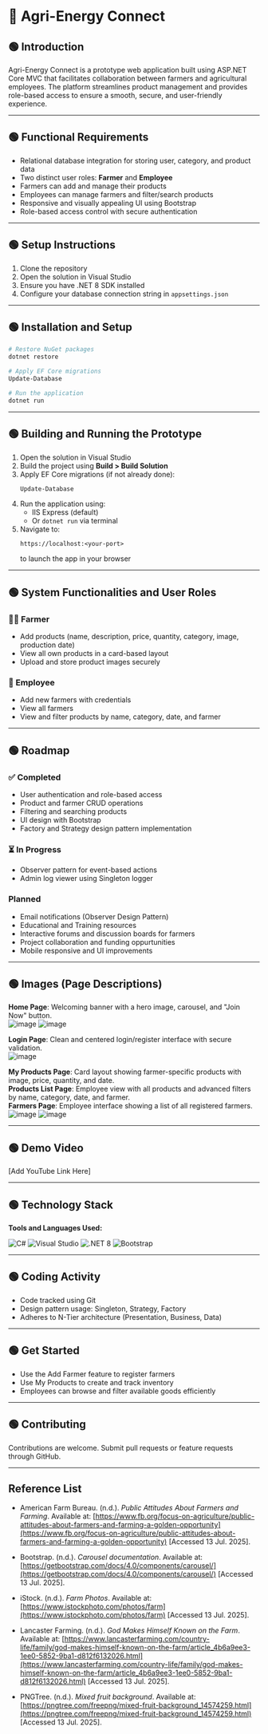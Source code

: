 # 🌿 Agri-Energy Connect

## 🟢 Introduction
Agri-Energy Connect is a prototype web application built using ASP.NET Core MVC that facilitates collaboration between farmers and agricultural employees. The platform streamlines product management and provides role-based access to ensure a smooth, secure, and user-friendly experience.

---

## 🟢 Functional Requirements
- Relational database integration for storing user, category, and product data
- Two distinct user roles: **Farmer** and **Employee**
- Farmers can add and manage their products
- Employees can manage farmers and filter/search products
- Responsive and visually appealing UI using Bootstrap
- Role-based access control with secure authentication

---

## 🟢 Setup Instructions
1. Clone the repository
2. Open the solution in Visual Studio
3. Ensure you have .NET 8 SDK installed
4. Configure your database connection string in `appsettings.json`

---

## 🟢 Installation and Setup
```bash
# Restore NuGet packages
dotnet restore

# Apply EF Core migrations
Update-Database

# Run the application
dotnet run
```

---

## 🟢 Building and Running the Prototype

1. Open the solution in Visual Studio
2. Build the project using **Build > Build Solution**
3. Apply EF Core migrations (if not already done):
   ```bash
   Update-Database
   ```
4. Run the application using:
   - IIS Express (default)
   - Or `dotnet run` via terminal
5. Navigate to:  
   ```
   https://localhost:<your-port>
   ```
   to launch the app in your browser

---

## 🟢 System Functionalities and User Roles

### 👨‍🌾 Farmer
- Add products (name, description, price, quantity, category, image, production date)
- View all own products in a card-based layout
- Upload and store product images securely

### 💼 Employee
- Add new farmers with credentials
- View all farmers
- View and filter products by name, category, date, and farmer

---

## 🟢 Roadmap

### ✅ Completed
- User authentication and role-based access
- Product and farmer CRUD operations
- Filtering and searching products
- UI design with Bootstrap
- Factory and Strategy design pattern implementation

### ⏳ In Progress
- Observer pattern for event-based actions
- Admin log viewer using Singleton logger

### Planned
- Email notifications (Observer Design Pattern)
- Educational and Training resources
- Interactive forums and discussion boards for farmers
- Project collaboration and funding oppurtunities
- Mobile responsive and UI improvements

---

## 🟢 Images (Page Descriptions)

**Home Page**: Welcoming banner with a hero image, carousel, and "Join Now" button.  
![image](https://github.com/user-attachments/assets/a5db47a6-c70d-4000-a71d-3be0775e7efd)
![image](https://github.com/user-attachments/assets/2081d5d0-cd73-4e45-93a4-90d1db88f7ed)


**Login Page**: Clean and centered login/register interface with secure validation.  
![image](https://github.com/user-attachments/assets/27f14828-55e9-4827-9fa8-1c20562c7c8b)


**My Products Page**: Card layout showing farmer-specific products with image, price, quantity, and date.  
**Products List Page**: Employee view with all products and advanced filters by name, category, date, and farmer.  
**Farmers Page**: Employee interface showing a list of all registered farmers.
![image](https://github.com/user-attachments/assets/b0260c41-80ad-402a-af62-c909c97a337c)
![image](https://github.com/user-attachments/assets/591c3bb0-0961-4848-a96a-c5dabbf96baa)




---

## 🟢 Demo Video
[Add YouTube Link Here]

---

## 🟢 Technology Stack

**Tools and Languages Used:**

<p align="left">
  <img src="https://img.icons8.com/color/48/000000/c-sharp-logo.png" title="C#"/>
  <img src="https://img.icons8.com/fluency/48/000000/visual-studio-2019.png" title="Visual Studio"/>
  <img src="https://img.icons8.com/ios-filled/50/000000/net-framework.png" title=".NET 8"/>
  <img src="https://img.icons8.com/color/48/bootstrap.png" title="Bootstrap"/>
</p>

---

## 🟢 Coding Activity
- Code tracked using Git
- Design pattern usage: Singleton, Strategy, Factory
- Adheres to N-Tier architecture (Presentation, Business, Data)

---

## 🟢 Get Started
- Use the Add Farmer feature to register farmers  
- Use My Products to create and track inventory  
- Employees can browse and filter available goods efficiently

---

## 🟢 Contributing
Contributions are welcome. Submit pull requests or feature requests through GitHub.

---

## Reference List
- American Farm Bureau. (n.d.). *Public Attitudes About Farmers and Farming*. Available at: [https://www.fb.org/focus-on-agriculture/public-attitudes-about-farmers-and-farming-a-golden-opportunity](https://www.fb.org/focus-on-agriculture/public-attitudes-about-farmers-and-farming-a-golden-opportunity) [Accessed 13 Jul. 2025].

- Bootstrap. (n.d.). *Carousel documentation*. Available at: [https://getbootstrap.com/docs/4.0/components/carousel/](https://getbootstrap.com/docs/4.0/components/carousel/) [Accessed 13 Jul. 2025].

- iStock. (n.d.). *Farm Photos*. Available at: [https://www.istockphoto.com/photos/farm](https://www.istockphoto.com/photos/farm) [Accessed 13 Jul. 2025].

- Lancaster Farming. (n.d.). *God Makes Himself Known on the Farm*. Available at: [https://www.lancasterfarming.com/country-life/family/god-makes-himself-known-on-the-farm/article_4b6a9ee3-1ee0-5852-9ba1-d812f6132026.html](https://www.lancasterfarming.com/country-life/family/god-makes-himself-known-on-the-farm/article_4b6a9ee3-1ee0-5852-9ba1-d812f6132026.html) [Accessed 13 Jul. 2025].

- PNGTree. (n.d.). *Mixed fruit background*. Available at: [https://pngtree.com/freepng/mixed-fruit-background_14574259.html](https://pngtree.com/freepng/mixed-fruit-background_14574259.html) [Accessed 13 Jul. 2025].




